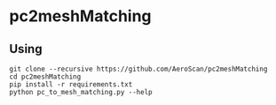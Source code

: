 # pc2meshMatching
## Using
    git clone --recursive https://github.com/AeroScan/pc2meshMatching
    cd pc2meshMatching
    pip install -r requirements.txt
    python pc_to_mesh_matching.py --help
